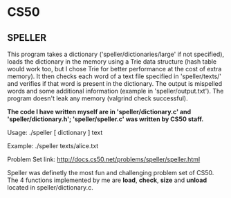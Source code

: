 # CS50
## SPELLER

This program takes a dictionary ('speller/dictionaries/large' if not specified), loads the dictionary in the memory using a Trie data structure (hash table would work too, but I chose Trie for better performance at the cost of extra memory). It then checks each word of a text file specified in 'speller/texts/' and verifies if that word is present in the dictionary. The output is mispelled words and some additional information (example in 'speller/output.txt'). The program doesn't leak any memory (valgrind check successful).

**The code I have written myself are in 'speller/dictionary.c' and 'speller/dictionary.h'; 'speller/speller.c' was written by CS50 staff.**

Usage: ./speller [ dictionary ] text

Example: ./speller texts/alice.txt

Problem Set link: http://docs.cs50.net/problems/speller/speller.html

Speller was definetly the most fun and challenging problem set of CS50. The 4 functions implemented by me are **load**, **check**, **size** and **unload** located in speller/dictionary.c.
